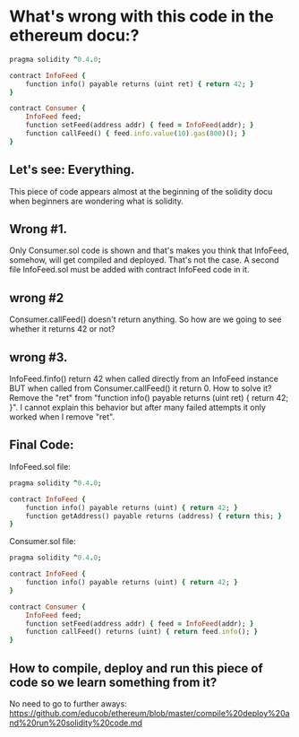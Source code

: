 # What's wrong with this code in the ethereum docu:?

```ruby
pragma solidity ^0.4.0;

contract InfoFeed {
    function info() payable returns (uint ret) { return 42; }
}

contract Consumer {
    InfoFeed feed;
    function setFeed(address addr) { feed = InfoFeed(addr); }
    function callFeed() { feed.info.value(10).gas(800)(); }
}
```

## Let's see: Everything.

This piece of code appears almost at the beginning of the solidity docu when beginners are wondering what is solidity.

## Wrong #1.
Only Consumer.sol code is shown and that's makes you think that InfoFeed, somehow, will get compiled and deployed.
That's not the case. A second file InfoFeed.sol must be added with contract InfoFeed code in it.

## wrong #2
Consumer.callFeed() doesn't return anything. So how are we going to see whether it returns 42 or not?

## wrong #3.
InfoFeed.finfo() return 42 when called directly from an InfoFeed instance BUT when called from Consumer.callFeed() it return 0.
How to solve it? Remove the "ret" from "function info() payable returns (uint ret) { return 42; }".
I cannot explain this behavior but after many failed attempts it only worked when I remove "ret".

## Final Code:

InfoFeed.sol file:
```ruby
pragma solidity ^0.4.0;

contract InfoFeed {
    function info() payable returns (uint) { return 42; }
    function getAddress() payable returns (address) { return this; }
}
```

Consumer.sol file:

```ruby
pragma solidity ^0.4.0;

contract InfoFeed {
    function info() payable returns (uint) { return 42; }
}

contract Consumer {
    InfoFeed feed;
    function setFeed(address addr) { feed = InfoFeed(addr); }
    function callFeed() returns (uint) { return feed.info(); }
}

```

## How to compile, deploy and run this piece of code so we learn something from it?
No need to go to further aways: https://github.com/educob/ethereum/blob/master/compile%20deploy%20and%20run%20solidity%20code.md
